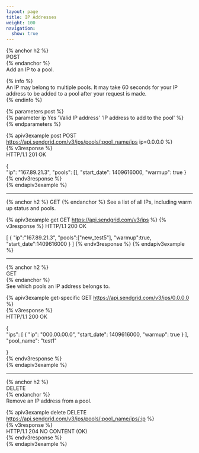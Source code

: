```yaml
---
layout: page
title: IP Addresses
weight: 100
navigation:
  show: true
---
```


{% anchor h2 %}   
POST    
{% endanchor %}   
Add an IP to a pool.    
    
{% info %}    
An IP may belong to multiple pools. It may take 60 seconds for your IP    
address to be added to a pool after your request is made.   
{% endinfo %}   
    
{% parameters post %}   
  {% parameter ip Yes 'Valid IP address' 'IP address to add to the pool' %}    
{% endparameters %}   
    
{% apiv3example post POST https://api.sendgrid.com/v3/ips/pools/:pool_name/ips ip=0.0.0.0 %}    
  {% v3response %}    
HTTP/1.1 201 OK   
    
{   
"ip": "167.89.21.3",
"pools": [],
"start_date": 1409616000,
"warmup": true
}   
  {% endv3response %}   
{% endapiv3example %} 

* * * * *

{% anchor h2 %}
GET
{% endanchor %}
See a list of all IPs, including warm up status and pools.

{% apiv3example get GET https://api.sendgrid.com/v3/ips %}
{% v3response %}
HTTP/1.1 200 OK

[
  {
    "ip":"167.89.21.3",
    "pools":["new_test5"],
    "warmup":true,
    "start_date":1409616000
  }
]
{% endv3response %}
{% endapiv3example %}

* * * * *

{% anchor h2 %}		
GET		
{% endanchor %}		
See which pools an IP address belongs to.		
		
{% apiv3example get-specific GET https://api.sendgrid.com/v3/ips/0.0.0.0 %}		
  {% v3response %}		
HTTP/1.1 200 OK		
		
{		
    "ips": [
        {
            "ip": "000.00.00.0",
            "start_date": 1409616000,
            "warmup": true
        }
    ],
    "pool_name": "test1"
  
}		
  {% endv3response %}		
{% endapiv3example %}

* * * * *
		
{% anchor h2 %}		
DELETE		
{% endanchor %}		
Remove an IP address from a pool.		
		
{% apiv3example delete DELETE https://api.sendgrid.com/v3/ips/pools/:pool_name/ips/:ip %}		
  {% v3response %}		
HTTP/1.1 204 NO CONTENT (OK)		
  {% endv3response %}		
{% endapiv3example %}
